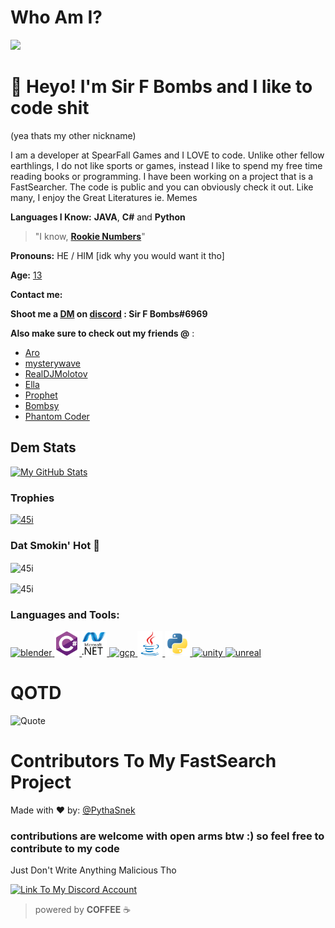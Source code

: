 # Who Am I?
![](https://komarev.com/ghpvc/?username=SlapBoi69&color=red)

# **👋 Heyo! I'm Sir F Bombs and I like to code shit**
(yea thats my other nickname)

I am a developer at SpearFall Games and I LOVE to code.
Unlike other fellow earthlings, I do not like sports or games, instead I like to spend my free time reading books or programming.
I have been working on a project that is a FastSearcher.
The code is public and you can obviously check it out.
Like many, I enjoy the Great Literatures ie. Memes


**Languages I Know:** **JAVA**, **C#** and **Python**
> "I know, [**Rookie Numbers**](https://user-images.githubusercontent.com/86361659/124341681-a9525c80-dbdb-11eb-8d92-fd306f50db39.png)"



**Pronouns:** HE / HIM [idk why you would want it tho]


**Age:** [13](https://user-images.githubusercontent.com/86361659/124341807-aefc7200-dbdc-11eb-8651-8138508bdcb1.png)


**Contact me:**

**Shoot me a [DM](https://discord.com/users/831154220723339324) on [discord](https://discord.com/users/831154220723339324) : Sir F Bombs#6969**





**Also make sure to check out my friends @** :
* [Aro](https://github.com/Zynx64 )
* [mysterywave](https://github.com/mysterywave )
* [RealDJMolotov](https://github.com/RealDJMolotov) 
* [Ella](https://github.com/ItsEllah )
* [Prophet](https://github.com/TheProphetOfGaster )
* [Bombsy](https://github.com/v5k)
* [Phantom Coder](https://github.com/Coderoftheworld)

## Dem Stats
[![My GitHub Stats](https://github-readme-stats.vercel.app/api/?username=45i&count_private=true&theme=synthwave&showicons=true)]()
### Trophies
<p align="left"> <a href="https://github.com/ryo-ma/github-profile-trophy"><img src="https://github-profile-trophy.vercel.app/?username=45i" alt="45i" /></a> </p>

### Dat Smokin' Hot 🥵
<p><img align="center" src="https://github-readme-stats.vercel.app/api/top-langs?username=45i&show_icons=true&locale=en&layout=comfortable" alt="45i" /></p>

<p><img align="center" src="https://github-readme-streak-stats.herokuapp.com/?user=45i&" alt="45i" /></p>                                                                                                      
                                                                                                      
                                                                                                      
                         




<h3 align="left">Languages and Tools:</h3>
<p align="left"> <a href="https://www.blender.org/" target="_blank"> <img src="https://download.blender.org/branding/community/blender_community_badge_white.svg" alt="blender" width="40" height="40"/> </a> <a href="https://www.w3schools.com/cs/" target="_blank"> <img src="https://raw.githubusercontent.com/devicons/devicon/master/icons/csharp/csharp-original.svg" alt="csharp" width="40" height="40"/> </a> <a href="https://dotnet.microsoft.com/" target="_blank"> <img src="https://raw.githubusercontent.com/devicons/devicon/master/icons/dot-net/dot-net-original-wordmark.svg" alt="dotnet" width="40" height="40"/> </a> <a href="https://cloud.google.com" target="_blank"> <img src="https://www.vectorlogo.zone/logos/google_cloud/google_cloud-icon.svg" alt="gcp" width="40" height="40"/> </a> <a href="https://www.java.com" target="_blank"> <img src="https://raw.githubusercontent.com/devicons/devicon/master/icons/java/java-original.svg" alt="java" width="40" height="40"/> </a> <a href="https://www.python.org" target="_blank"> <img src="https://raw.githubusercontent.com/devicons/devicon/master/icons/python/python-original.svg" alt="python" width="40" height="40"/> </a> <a href="https://unity.com/" target="_blank"> <img src="https://www.vectorlogo.zone/logos/unity3d/unity3d-icon.svg" alt="unity" width="40" height="40"/> </a> <a href="https://unrealengine.com/" target="_blank"> <img src="https://raw.githubusercontent.com/kenangundogan/fontisto/036b7eca71aab1bef8e6a0518f7329f13ed62f6b/icons/svg/brand/unreal-engine.svg" alt="unreal" width="40" height="40"/> </a> </p>

# QOTD
![Quote](https://github-readme-quotes.herokuapp.com/quote?theme=synthwave)


# Contributors To My FastSearch Project

Made with ❤️ by: [@PythaSnek](https://www.youtube.com/watch?v=dQw4w9WgXcQ)
### contributions are welcome with open arms btw :) so feel free to contribute to my code
Just Don't Write Anything Malicious Tho




[![**Link To My Discord Account**](https://github.com/SlapBoi69/SlapBoi69/blob/ReadMe/damn.png)](https://joinmy.site/invite.php?id=TG5DOU)


> powered by **COFFEE** ☕

